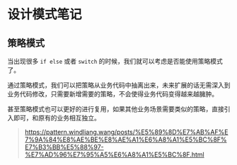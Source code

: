 # 设计模式笔记

## 策略模式

当出现很多 `if else` 或者 `switch` 的时候，我们就可以考虑是否能使用策略模式了。

通过策略模式，我们可以把策略从业务代码中抽离出来，未来扩展的话无需深入到业务代码修改，只需要新增需要的策略，不会使得业务代码变得越来越臃肿。

甚至策略模式也可以更好的进行复用，如果其他业务场景需要类似的策略，直接引入即可，和原有的业务相互独立。

> https://pattern.windliang.wang/posts/%E5%89%8D%E7%AB%AF%E7%9A%84%E8%AE%BE%E8%AE%A1%E6%A8%A1%E5%BC%8F%E7%B3%BB%E5%88%97-%E7%AD%96%E7%95%A5%E6%A8%A1%E5%BC%8F.html

